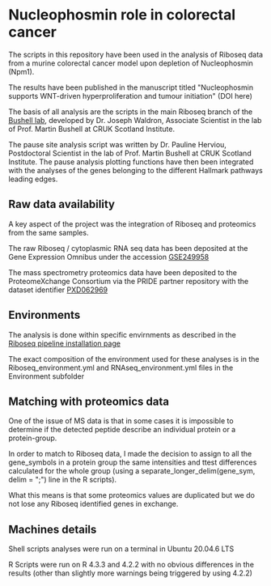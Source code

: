 # Nucleophosmin role in colorectal cancer
The scripts in this repository have been used in the analysis of Riboseq data from a murine colorectal cancer model upon depletion of Nucleophosmin (Npm1).

The results have been published in the manuscript titled "Nucleophosmin supports WNT-driven hyperproliferation and tumour initiation" (DOI here)

The basis of all analysis are the scripts in the main Riboseq branch of the [Bushell lab](https://github.com/Bushell-lab/Ribo-seq), developed by Dr. Joseph Waldron, Associate Scientist in the lab of Prof. Martin Bushell at CRUK Scotland Institute.

The pause site analysis script was written by Dr. Pauline Herviou, Postdoctoral Scientist in the lab of Prof. Martin Bushell at CRUK Scotland Institute.
The pause analysis plotting functions have then been integrated with the analyses of the genes belonging to the different Hallmark pathways leading edges.

## Raw data availability
A key aspect of the project was the integration of Riboseq and proteomics from the same samples.

The raw Riboseq / cytoplasmic RNA seq data has been deposited at the Gene Expression Omnibus under the accession [GSE249958](https://www.ncbi.nlm.nih.gov/geo/query/acc.cgi?acc=GSE249958)

The mass spectrometry proteomics data have been deposited to the ProteomeXchange Consortium via the PRIDE partner repository with the dataset identifier [PXD062969](https://www.ebi.ac.uk/pride/archive/projects/PXD062969)

## Environments

The analysis is done within specific envirnments as described in the [Riboseq pipeline installation page](https://github.com/Bushell-lab/Ribo-seq/tree/main/Installation)

The exact composition of the environment used for these analyses is in the Riboseq_environment.yml and RNAseq_environment.yml files in the Environment subfolder

## Matching with proteomics data

One of the issue of MS data is that in some cases it is impossible to determine if the detected peptide describe an individual protein or a protein-group.

In order to match to Riboseq data, I made the decision to assign to all the gene_symbols in a protein group the same intensities and ttest differences calculated for the whole group (using a separate_longer_delim(gene_sym, delim = ";") line in the R scripts).

What this means is that some proteomics values are duplicated but we do not lose any Riboseq identified genes in exchange.

## Machines details

Shell scripts analyses were run on a terminal in Ubuntu 20.04.6 LTS

R Scripts were run on R 4.3.3 and 4.2.2 with no obvious differences in the results (other than slightly more warnings being triggered by using 4.2.2)

